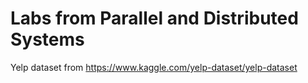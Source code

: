 # Labs from Parallel and Distributed Systems 

Yelp dataset from https://www.kaggle.com/yelp-dataset/yelp-dataset
